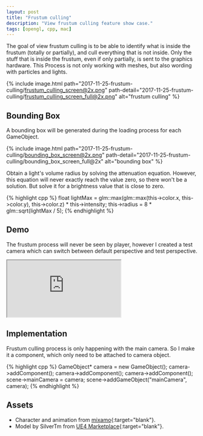 ```yaml
---
layout: post
title: "Frustum culling"
description: "View frustum culling feature show case."
tags: [opengl, cpp, mac]
---
```


The goal of view frustum culling is to be able to identify what is inside the frustum (totally or partially), and cull everything that is not inside. Only the stuff that is inside the frustum, even if only partially, is sent to the graphics hardware. This Process is not only working with meshes, but also wording with particles and lights.

{% include image.html path="2017-11-25-frustum-culling/frustum_culling_screen@2x.png" path-detail="2017-11-25-frustum-culling/frustum_culling_screen_full@2x.png" alt="frustum culling" %}

## Bounding Box

A bounding box will be generated during the loading process for each GameObject.

{% include image.html path="2017-11-25-frustum-culling/bounding_box_screen@2x.png" path-detail="2017-11-25-frustum-culling/bounding_box_screen_full@2x" alt="bounding box" %}

Obtain a light's volume radius by solving the attenuation equation. However, this equation will never exactly reach the value zero, so there won't be a solution. But solve it for a brightness value that is close to zero.

{% highlight cpp %}
float lightMax = glm::max(glm::max(this->color.x, this->color.y), this->color.z) * this->intensity;
this->radius = 8 * glm::sqrt(lightMax / 5);
{% endhighlight %}

## Demo

The frustum process will never be seen by player, however I created a test camera which can switch between default perspective and test perspective.

<div class="embed-responsive embed-responsive-16by9">
<iframe src="https://www.youtube.com/embed/fZONvOo_tD4?loop=1&playlist=fZONvOo_tD4&modestbranding=1&autohide=1&showinfo=0&controls=0" allowfullscreen></iframe>
</div>

## Implementation

Frustum culling process is only happening with the main camera. So I make it a component, which only need to be attached to camera object.

{% highlight cpp %}
GameObject* camera = new GameObject();
camera->addComponent<Camera>();
camera->addComponent<Transform>();
camera->addComponent<FrustumCulling>();
scene->mainCamera = camera;
scene->addGameObject("mainCamera", camera);
{% endhighlight %}

## Assets

- Character and animation from [mixamo](https://www.mixamo.com){:target="blank"}.
- Model by SilverTm from [UE4 Marketplace](https://www.unrealengine.com/marketplace){:target="blank"}.
